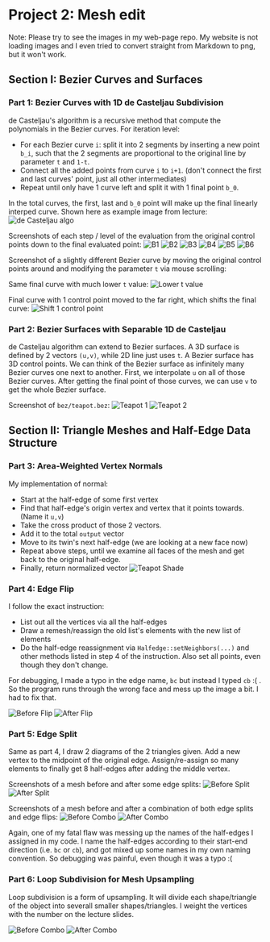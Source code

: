 # Project 2: Mesh edit

Note: Please try to see the images in my web-page repo. My website is not loading images and I even tried to convert straight from Markdown to png, but it won't work.

## Section I: Bezier Curves and Surfaces
### Part 1: Bezier Curves with 1D de Casteljau Subdivision

de Casteljau's algorithm is a recursive method that compute the polynomials in the Bezier curves. For iteration level:
*   For each Bezier curve `i`: split it into 2 segments by inserting a new point `b_i`, such that the 2 segments are proportional to the original line by parameter `t` and `1-t`.
*   Connect all the added points from curve `i` to `i+1`. (don't connect the first and last curves' point, just all other intermediates)
*   Repeat until only have 1 curve left and split it with 1 final point `b_0`.

In the total curves, the first, last and `b_0` point will make up the final linearly interped curve. Shown here as example image from lecture:
![de Casteljau algo](../img-2/dcj.png)

Screenshots of each step / level of the evaluation from the original control points down to the final evaluated point:
![B1](../img-2/b1.png)
![B2](../img-2/b2.png)
![B3](../img-2/b3.png)
![B4](../img-2/b4.png)
![B5](../img-2/b5.png)
![B6](../img-2/b6.png)

Screenshot of a slightly different Bezier curve by moving the original control points around and modifying the parameter `t` via mouse scrolling:

Same final curve with much lower `t` value:
![Lower t value](/img-2/low-t-val.png?raw=true)

Final curve with 1 control point moved to the far right, which shifts the final curve:
![Shift 1 control point](/img-2/move-pt.png?raw=true)


### Part 2: Bezier Surfaces with Separable 1D de Casteljau
de Casteljau algorithm can extend to Bezier surfaces. A 3D surface is defined by 2 vectors `(u,v)`, while 2D line just uses `t`. A Bezier surface has 3D control points. We can think of the Bezier surface as infinitely many Bezier curves one next to another. First, we interpolate `u` on all of those Bezier curves. After getting the final point of those curves, we can use `v` to get the whole Bezier surface.

Screenshot of `bez/teapot.bez`:
![Teapot 1](/img-2/teapot1.png?raw=true)
![Teapot 2](/img-2/teapot2.png?raw=true)


## Section II: Triangle Meshes and Half-Edge Data Structure
### Part 3: Area-Weighted Vertex Normals
My implementation of normal:
*   Start at the half-edge of some first vertex
*   Find that half-edge's origin vertex and vertex that it points towards. (Name it `u,v`)
*   Take the cross product of those 2 vectors.
*   Add it to the total `output` vector
*   Move to its twin's next half-edge (we are looking at a new face now)
*   Repeat above steps, until we examine all faces of the mesh and get back to the original half-edge.
*   Finally, return normalized vector 
![Teapot Shade](/img-2/teapot-shaded.png?raw=true)


### Part 4: Edge Flip
I follow the exact instruction:
*   List out all the vertices via all the half-edges
*   Draw a remesh/reassign the old list's elements with the new list of elements
*   Do the half-edge reassignment via `Halfedge::setNeighbors(...)` and other methods listed in step 4 of the instruction. Also set all points, even though they don't change.

For debugging, I made a typo in the edge name, `bc` but instead I typed `cb` :( . So the program runs through the wrong face and mess up the image a bit. I had to fix that.

![Before Flip](/img-2/flip-0.png?raw=true)
![After Flip](/img-2/flip-1.png?raw=true)



### Part 5: Edge Split
Same as part 4, I draw 2 diagrams of the 2 triangles given. Add a new vertex to the midpoint of the original edge. Assign/re-assign so many elements to finally get 8 half-edges after adding the middle vertex.

Screenshots of a mesh before and after some edge splits:
![Before Split](/img-2/before-split.png?raw=true)
![After Split](/img-2/after-split.png?raw=true)


Screenshots of a mesh before and after a combination of both edge splits and edge flips:
![Before Combo](/img-2/combo-before.png?raw=true)
![After Combo](/img-2/combo-after.png?raw=true)

Again, one of my fatal flaw was messing up the names of the half-edges I assigned in my code. I name the half-edges according to their start-end direction (i.e. `bc` or `cb`), and got mixed up some names in my own naming convention. So debugging was painful, even though it was a typo :(


### Part 6: Loop Subdivision for Mesh Upsampling
Loop subdivision is a form of upsampling. It will divide each shape/triangle of the object into severall smaller shapes/triangles. I weight the vertices with the number on the lecture slides.

![Before Combo](/img-2/up-before.png?raw=true)
![After Combo](/img-2/up-after.png?raw=true)
